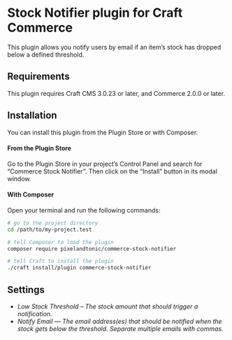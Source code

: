 # Stock Notifier plugin for Craft Commerce

This plugin allows you notify users by email if an item’s stock has dropped below a defined threshold.

## Requirements

This plugin requires Craft CMS 3.0.23 or later, and Commerce 2.0.0 or later.

## Installation

You can install this plugin from the Plugin Store or with Composer.

#### From the Plugin Store

Go to the Plugin Store in your project’s Control Panel and search for “Commerce Stock Notifier”. Then click on the “Install” button in its modal window.

#### With Composer

Open your terminal and run the following commands:

```bash
# go to the project directory
cd /path/to/my-project.test

# tell Composer to load the plugin
composer require pixelandtonic/commerce-stock-notifier

# tell Craft to install the plugin
./craft install/plugin commerce-stock-notifier
```

## Settings

- ​*Low Stock Threshold*​ – ​_The stock amount that should trigger a notification._​
- ​*Notify Email*​ — ​_The email address(es) that should be notified when the stock gets below the threshold. Separate multiple emails with commas._​
